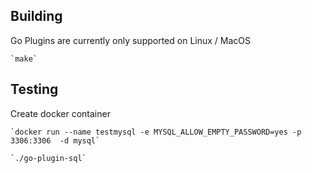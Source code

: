 ## Building

Go Plugins are currently only supported on Linux / MacOS

    `make`


## Testing

Create docker container

    `docker run --name testmysql -e MYSQL_ALLOW_EMPTY_PASSWORD=yes -p 3306:3306  -d mysql`

    `./go-plugin-sql`

